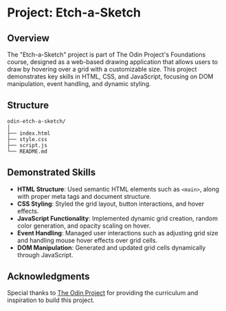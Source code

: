 # Project: Etch-a-Sketch

## Overview

The "Etch-a-Sketch" project is part of The Odin Project's Foundations course, designed as a web-based drawing application that allows users to draw by hovering over a grid with a customizable size. This project demonstrates key skills in HTML, CSS, and JavaScript, focusing on DOM manipulation, event handling, and dynamic styling.

## Structure

```plaintext
odin-etch-a-sketch/
│
├── index.html
├── style.css
├── script.js
└── README.md
```

## Demonstrated Skills

- **HTML Structure**: Used semantic HTML elements such as `<main>`, along with proper meta tags and document structure.
- **CSS Styling**: Styled the grid layout, button interactions, and hover effects.
- **JavaScript Functionality**: Implemented dynamic grid creation, random color generation, and opacity scaling on hover.
- **Event Handling**: Managed user interactions such as adjusting grid size and handling mouse hover effects over grid cells.
- **DOM Manipulation**: Generated and updated grid cells dynamically through JavaScript.

## Acknowledgments

Special thanks to [The Odin Project](https://www.theodinproject.com) for providing the curriculum and inspiration to build this project.